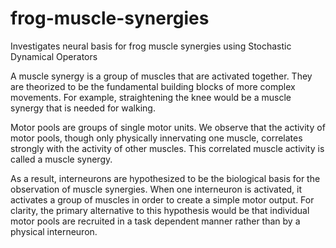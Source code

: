 # frog-muscle-synergies
Investigates neural basis for frog muscle synergies using Stochastic Dynamical Operators

A muscle synergy is a group of muscles that are activated together. They are theorized to be the fundamental building blocks of more complex movements.  For example, straightening the knee would be a muscle synergy that is needed for walking. 

Motor pools are groups of single motor units. We observe that the activity of motor pools, though only physically innervating one muscle, correlates strongly with the activity of other muscles. This correlated muscle activity is called a muscle synergy. 

As a result, interneurons are hypothesized to be the biological basis for the observation of muscle synergies. When one interneuron is activated, it activates a group of muscles in order to create a simple motor output. For clarity, the primary alternative to this hypothesis would be that individual motor pools are recruited in a task dependent manner rather than by a physical interneuron. 

